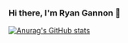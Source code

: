 ### Hi there, I'm Ryan Gannon 👋

[![Anurag's GitHub stats](https://github-readme-stats.vercel.app/api?username=RyanPaulGannon)](https://github.com/anuraghazra/github-readme-stats)

<!--
**RyanPaulGannon/RyanPaulGannon** is a ✨ _special_ ✨ repository because its `README.md` (this file) appears on your GitHub profile.

Here are some ideas to get you started:

- 🔭 I’m currently working on ...
- 🌱 I’m currently learning ...
- 👯 I’m looking to collaborate on ...
- 🤔 I’m looking for help with ...
- 💬 Ask me about ...
- 📫 How to reach me: ...
- 😄 Pronouns: ...
- ⚡ Fun fact: ...
-->
